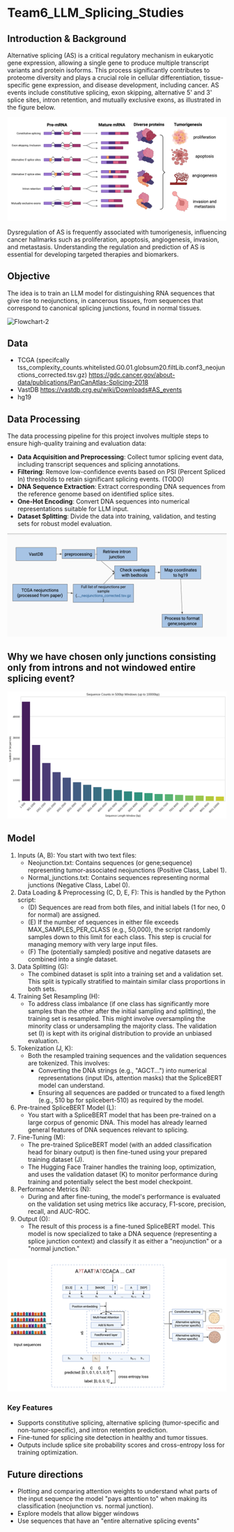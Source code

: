 # Team6_LLM_Splicing_Studies

## Introduction & Background

Alternative splicing (AS) is a critical regulatory mechanism in eukaryotic gene expression, allowing a single gene to produce multiple transcript variants and protein isoforms. This process significantly contributes to proteome diversity and plays a crucial role in cellular differentiation, tissue-specific gene expression, and disease development, including cancer. AS events include constitutive splicing, exon skipping, alternative 5' and 3' splice sites, intron retention, and mutually exclusive exons, as illustrated in the figure below.

![Alternative Splicing Mechanisms](alternative_splicing.png)

Dysregulation of AS is frequently associated with tumorigenesis, influencing cancer hallmarks such as proliferation, apoptosis, angiogenesis, invasion, and metastasis. Understanding the regulation and prediction of AS is essential for developing targeted therapies and biomarkers.

## Objective

The idea is to train an LLM model for distinguishing RNA sequences that give rise to neojunctions, in cancerous tissues, from sequences that correspond to canonical splicing junctions, found in normal tissues. 

![Flowchart-2](https://github.com/user-attachments/assets/15cd7633-0753-45b9-be9e-f71c7157b53d)


## Data
- TCGA (specifcally tss_complexity_counts.whitelisted.G0.01.globsum20.filtLib.conf3_neojunctions_corrected.tsv.gz) https://gdc.cancer.gov/about-data/publications/PanCanAtlas-Splicing-2018
- VastDB https://vastdb.crg.eu/wiki/Downloads#AS_events
- hg19 
## Data Processing

The data processing pipeline for this project involves multiple steps to ensure high-quality training and evaluation data:

- **Data Acquisition and Preprocessing**: Collect tumor splicing event data, including transcript sequences and splicing annotations.
- **Filtering**: Remove low-confidence events based on PSI (Percent Spliced In) thresholds to retain significant splicing events. (TODO)
- **DNA Sequence Extraction**: Extract corresponding DNA sequences from the reference genome based on identified splice sites.
- **One-Hot Encoding**: Convert DNA sequences into numerical representations suitable for LLM input.
- **Dataset Splitting**: Divide the data into training, validation, and testing sets for robust model evaluation.

![Process](Process_data.png)

## Why we have chosen only junctions consisting only from introns and not windowed entire splicing event?
![Windows](sequence_counts_in_500bp.png)

## Model
1. Inputs (A, B): You start with two text files:
    * Neojunction.txt: Contains sequences (or gene;sequence) representing tumor-associated neojunctions (Positive Class, Label 1).
    * Normal_junctions.txt: Contains sequences representing normal junctions (Negative Class, Label 0).
2. Data Loading & Preprocessing (C, D, E, F): This is handled by the Python script:
    * (D) Sequences are read from both files, and initial labels (1 for neo, 0 for normal) are assigned.
    * (E) If the number of sequences in either file exceeds MAX_SAMPLES_PER_CLASS (e.g., 50,000), the script randomly samples down to this limit for each class. This step is crucial for managing memory with very large input files.
    * (F) The (potentially sampled) positive and negative datasets are combined into a single dataset.
3. Data Splitting (G):
    * The combined dataset is split into a training set and a validation set. This split is typically stratified to maintain similar class proportions in both sets.
4. Training Set Resampling (H):
    * To address class imbalance (if one class has significantly more samples than the other after the initial sampling and splitting), the training set is resampled. This might involve oversampling the minority class or undersampling the majority class. The validation set (I) is kept with its original distribution to provide an unbiased evaluation.
5. Tokenization (J, K):
    * Both the resampled training sequences and the validation sequences are tokenized. This involves:
        * Converting the DNA strings (e.g., "AGCT...") into numerical representations (input IDs, attention masks) that the SpliceBERT model can understand.
        * Ensuring all sequences are padded or truncated to a fixed length (e.g., 510 bp for splicebert-510) as required by the model.
6. Pre-trained SpliceBERT Model (L):
    * You start with a SpliceBERT model that has been pre-trained on a large corpus of genomic DNA. This model has already learned general features of DNA sequences relevant to splicing.
7. Fine-Tuning (M):
    * The pre-trained SpliceBERT model (with an added classification head for binary output) is then fine-tuned using your prepared training dataset (J).
    * The Hugging Face Trainer handles the training loop, optimization, and uses the validation dataset (K) to monitor performance during training and potentially select the best model checkpoint.
8. Performance Metrics (N):
    * During and after fine-tuning, the model's performance is evaluated on the validation set using metrics like accuracy, F1-score, precision, recall, and AUC-ROC.
9. Output (O):
    * The result of this process is a fine-tuned SpliceBERT model. This model is now specialized to take a DNA sequence (representing a splice junction context) and classify it as either a "neojunction" or a "normal junction."


![Model Workflow](as_model.png)

### Key Features
- Supports constitutive splicing, alternative splicing (tumor-specific and non-tumor-specific), and intron retention prediction.
- Fine-tuned for splicing site detection in healthy and tumor tissues.
- Outputs include splice site probability scores and cross-entropy loss for training optimization.

## Future directions
- Plotting and comparing attention weights to understand what parts of the input sequence the model "pays attention to" when making its classification (neojunction vs. normal junction). 
- Explore models that allow bigger windows
- Use sequences that have an "entire alternative splicing events"
